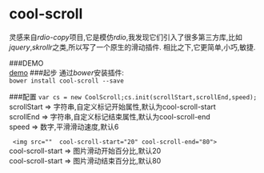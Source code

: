 # cool-scroll
灵感来自*rdio-copy*项目,它是模仿*rdio*,我发现它们引入了很多第三方库,比如*jquery*,*skrollr*之类,所以写了一个原生的滑动插件.
相比之下,它更简单,小巧,敏捷.

###DEMO  
[demo](http://wittsay.cc/notebook/demo/cool-scroll/)
###起步
通过*bower*安装插件:  
	`bower install cool-scroll --save`
	    
###配置 
`var cs = new CoolScroll;cs.init(scrollStart,scrollEnd,speed);`  
scrollStart => 字符串,自定义标记开始属性,默认为cool-scroll-start  
scrollEnd => 字符串,自定义标记结束属性,默认为cool-scroll-end  
speed => 数字,平滑滑动速度,默认6  

` <img src=""  cool-scroll-start="20" cool-scroll-end="80">`  
cool-scroll-start => 图片滑动开始百分比,默认20   
cool-scroll-start => 图片滑动结束百分比,默认80   

  
    
   
